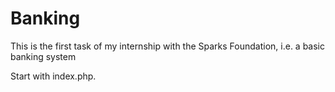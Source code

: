 # Banking
This is  the first task of my internship with the Sparks Foundation, i.e. a basic banking system

Start with index.php.
